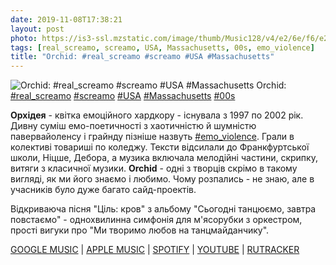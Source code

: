 ```yaml
---
date: 2019-11-08T17:38:21
layout: post
photo: https://is3-ssl.mzstatic.com/image/thumb/Music128/v4/e2/6e/f6/e26ef6e0-daeb-a1eb-5a03-bf9befe6ae93/artwork.jpg/1200x630wp.png
tags: [real_screamo, screamo, USA, Massachusetts, 00s, emo_violence]
title: "Orchid: #real_screamo #screamo #USA #Massachusetts"
---
```

![Orchid: #real_screamo #screamo #USA #Massachusetts](https://is3-ssl.mzstatic.com/image/thumb/Music128/v4/e2/6e/f6/e26ef6e0-daeb-a1eb-5a03-bf9befe6ae93/artwork.jpg/1200x630wp.png)
Orchid: [#real_screamo](/tags/#real_screamo) [#screamo](/tags/#screamo) [#USA](/tags/#USA) [#Massachusetts](/tags/#Massachusetts) [#00s](/tags/#00s)

**Орхідея** - квітка емоційного хардкору - існувала з 1997 по 2002 рік. Дивну суміш емо-поетичності з хаотичністю й шумністю павервайоленсу і грайнду пізніше назвуть [#emo_violence](/tags/#emo_violence). Грали в колективі товариші по коледжу. Тексти відсилали до Франкфуртської школи, Ніцше, Дебора, а музика включала мелодійні частини, скрипку, витяги з класичної музики. **Orchid** - одні з творців скрімо в такому вигляді, як ми його знаємо і любимо. Чому розпались - не знаю, але в учасників було дуже багато сайд-проектів.

Відкриваюча пісня &quot;Ціль: кров&quot; з альбому &quot;Сьогодні танцюємо, завтра повстаємо&quot; - однохвилинна симфонія для м&#39;ясорубки з оркестром, прості вигуки про &quot;Ми творимо любов на танцмайданчику&quot;.

[GOOGLE MUSIC](https://play.google.com/music/m/B2yypqc7ips5fjlyzpsew7ql34y?t=Dance_Tonight_Revolution_Tomorrow_-_Orchid) \| [APPLE MUSIC](https://music.apple.com/ua/album/dance-tonight-revolution-tomorrow/1434491868) \| [SPOTIFY](https://open.spotify.com/album/6ZsMmLZL9wAphwKpVunXDD) \| [YOUTUBE](https://www.youtube.com/playlist?list=OLAK5uy_nv3nwSOXDS3u0jwyKA4TgQ0VDbXc2-gSE) \| [RUTRACKER](https://rutracker.org/forum/viewtopic.php?t=4133790)